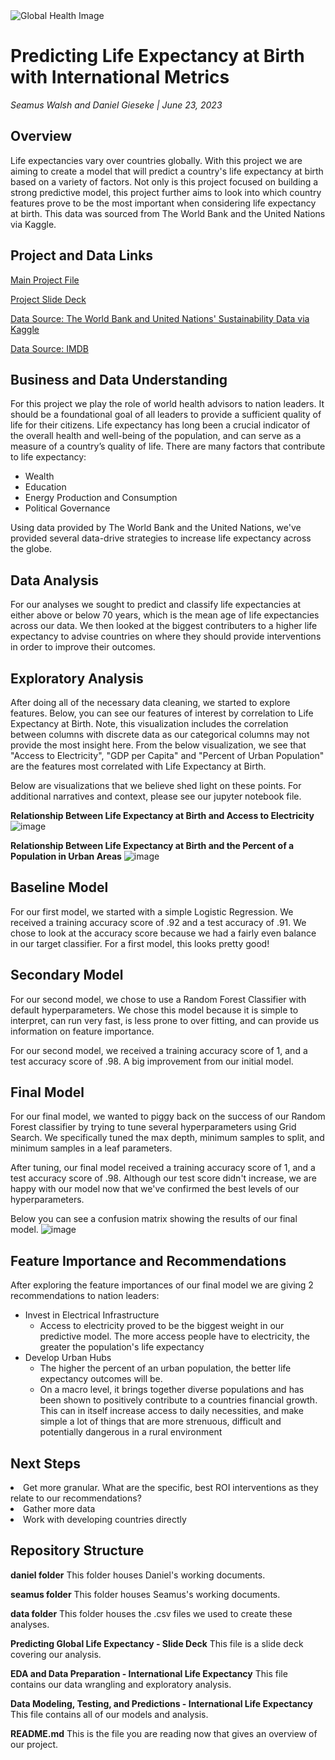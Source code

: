 
<img src="https://www.york.ac.uk/media/research/images/impactcasestudiesgeneral/global-health-challenges800x400.jpg" alt="Global Health Image" title="Global Health  Image">

# Predicting Life Expectancy at Birth with International Metrics
*Seamus Walsh and Daniel Gieseke  |  June 23, 2023*

## Overview
Life expectancies vary over countries globally. With this project we are aiming to create a model that will predict a country's life expectancy at birth based on a variety of factors. Not only is this project focused on building a strong predictive model, this project further aims to look into which country features prove to be the most important when considering life expectancy at birth. This data was sourced from The World Bank and the United Nations via Kaggle.

## Project and Data Links
<a href="https://github.com/DGieseke/Exploratory-Data-Analysis-Using-Movie-Data/blob/main/Final%20Edit%20-%20Movie%20Data%20Visualization%20Project.ipynb">Main Project File</a>

<a href="https://github.com/DGieseke/Global-Life-Expectancy-Predictions-Based-on-International-Metrics/blob/main/Predicting%20Global%20Life%20Expectancy.pdf">Project Slide Deck</a>

<a href="https://www.kaggle.com/datasets/truecue/worldsustainabilitydataset?select=WorldSustainabilityDataset.csv">Data Source: The World Bank and United Nations' Sustainability Data via Kaggle</a>

<a href="https://www.imdb.com/">Data Source: IMDB</a>

## Business and Data Understanding
For this project we play the role of world health advisors to nation leaders. It should be a foundational goal of all leaders to provide a sufficient quality of life for their citizens. Life expectancy has long been a crucial indicator of the overall health and well-being of the population, and can serve as a measure of a country’s quality of life. There are many factors that contribute to life expectancy:
<ul>
  <li>Wealth</li>
<li>Education</li>
<li>Energy Production and Consumption</li>
<li>Political Governance</li>  
</ul>
Using data provided by The World Bank and the United Nations, we've provided several data-drive strategies to increase life expectancy across the globe.

## Data Analysis
For our analyses we sought to predict and classify life expectancies at either above or below 70 years, which is the mean age of life expectancies across our data. We then looked at the biggest contributers to a higher life expectancy to advise countries on where they should provide interventions in order to improve their outcomes.

## Exploratory Analysis
After doing all of the necessary data cleaning, we started to explore features. Below, you can see our features of interest by correlation to Life Expectancy at Birth. Note, this visualization includes the correlation between columns with discrete data as our categorical columns may not provide the most insight here. From the below visualization, we see that "Access to Electricity", "GDP per Capita" and "Percent of Urban Population" are the features most correlated with Life Expectancy at Birth.

Below are visualizations that we believe shed light on these points.  For additional narratives and context, please see our jupyter notebook file.

**Relationship Between Life Expectancy at Birth and Access to Electricity**
![image](https://github.com/DGieseke/Global-Life-Expectancy-Predictions-Based-on-International-Metrics/assets/32468677/5594c4a8-9e4d-44d4-b552-e2bcefb41358)

**Relationship Between Life Expectancy at Birth and the Percent of a Population in Urban Areas**
![image](https://github.com/DGieseke/Global-Life-Expectancy-Predictions-Based-on-International-Metrics/assets/32468677/a3c86680-bb03-4d01-bb35-f9aa11cee7c2)


## Baseline Model
For our first model, we started with a simple Logistic Regression. We received a training accuracy score of .92 and a test accuracy of .91. We chose to look at the accuracy score because we had a fairly even balance in our target classifier. For a first model, this looks pretty good!

## Secondary Model
For our second model, we chose to use a Random Forest Classifier with default hyperparameters. We chose this model because it is simple to interpret, can run very fast, is less prone to over fitting, and can provide us information on feature importance.

For our second model, we received a training accuracy score of 1, and a test accuracy score of .98. A big improvement from our initial model.

## Final Model
For our final model, we wanted to piggy back on the success of our Random Forest classifier by trying to tune several hyperparameters using Grid Search. We specifically tuned the max depth, minimum samples to split, and minimum samples in a leaf parameters. 

After tuning, our final model received a training accuracy score of 1, and a test accuracy score of .98. Although our test score didn't increase, we are happy with our model now that we've confirmed the best levels of our hyperparameters.

Below you can see a confusion matrix showing the results of our final model.
![image](https://github.com/DGieseke/Global-Life-Expectancy-Predictions-Based-on-International-Metrics/assets/32468677/e08972dd-aa25-4970-830b-1203e73da3e4)

## Feature Importance and Recommendations
After exploring the feature importances of our final model we are giving 2 recommendations to nation leaders:
<ul>
<li>Invest in Electrical Infrastructure
<ul class="square">
  <li>Access to electricity proved to be the biggest weight in our predictive model. The more access people have to electricity, the greater the population's life expectancy</li></ul>
<li>Develop Urban Hubs
 <ul class="square">
   <li>The higher the percent of an urban population, the better life expectancy outcomes will be.</li>
   <li>On a macro level, it brings together diverse populations and has been shown to positively contribute to a countries financial growth. This can in itself increase access to daily necessities, and make simple a lot of things that are more strenuous, difficult and potentially dangerous in a rural environment</li></ul>
</ul>

## Next Steps
<li>Get more granular. What are the specific, best ROI interventions as they relate to our recommendations?
<li>Gather more data
<li>Work with developing countries directly

## Repository Structure
  <b>daniel folder</b> This folder houses Daniel's working documents.

  <b>seamus folder</b> This folder houses Seamus's working documents.

  <b>data folder</b> This folder houses the .csv files we used to create these analyses.
  
  <b>Predicting Global Life Expectancy - Slide Deck</b> This file is a slide deck covering our analysis.

  <b>EDA and Data Preparation - International Life Expectancy</b> This file contains our data wrangling and exploratory analysis.

  <b>Data Modeling, Testing, and Predictions - International Life Expectancy</b> This file contains all of our models and analysis.
  
  
  <b>README.md</b> This is the file you are reading now that gives an overview of our project.
